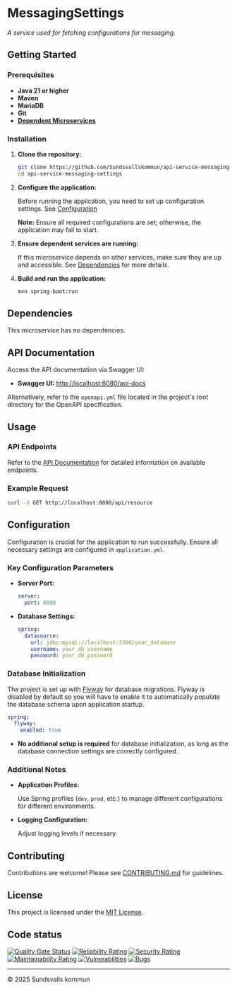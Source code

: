 # MessagingSettings

_A service used for fetching configurations for messaging._

## Getting Started

### Prerequisites

- **Java 21 or higher**
- **Maven**
- **MariaDB**
- **Git**
- **[Dependent Microservices](#dependencies)**

### Installation

1. **Clone the repository:**

   ```bash
   git clone https://github.com/Sundsvallskommun/api-service-messaging-settings.git
   cd api-service-messaging-settings
   ```
2. **Configure the application:**

   Before running the application, you need to set up configuration settings.
   See [Configuration](#Configuration)

   **Note:** Ensure all required configurations are set; otherwise, the application may fail to start.

3. **Ensure dependent services are running:**

   If this microservice depends on other services, make sure they are up and accessible. See [Dependencies](#dependencies) for more details.

4. **Build and run the application:**

   ```bash
   mvn spring-boot:run
   ```

## Dependencies

This microservice has no dependencies.

## API Documentation

Access the API documentation via Swagger UI:

- **Swagger UI:** [http://localhost:8080/api-docs](http://localhost:8080/api-docs)

Alternatively, refer to the `openapi.yml` file located in the project's root directory for the OpenAPI specification.

## Usage

### API Endpoints

Refer to the [API Documentation](#api-documentation) for detailed information on available endpoints.

### Example Request

```bash
curl -X GET http://localhost:8080/api/resource
```

## Configuration

Configuration is crucial for the application to run successfully. Ensure all necessary settings are configured in `application.yml`.

### Key Configuration Parameters

- **Server Port:**

  ```yaml
  server:
    port: 8080
  ```
- **Database Settings:**

  ```yaml
  spring:
    datasource:
      url: jdbc:mysql://localhost:3306/your_database
      username: your_db_username
      password: your_db_password
  ```

### Database Initialization

The project is set up with [Flyway](https://github.com/flyway/flyway) for database migrations. Flyway is disabled by default so you will have to enable it to automatically populate the database schema upon application startup.

```yaml
spring:
  flyway:
    enabled: true
```

- **No additional setup is required** for database initialization, as long as the database connection settings are correctly configured.

### Additional Notes

- **Application Profiles:**

  Use Spring profiles (`dev`, `prod`, etc.) to manage different configurations for different environments.

- **Logging Configuration:**

  Adjust logging levels if necessary.

## Contributing

Contributions are welcome! Please see [CONTRIBUTING.md](https://github.com/Sundsvallskommun/.github/blob/main/.github/CONTRIBUTING.md) for guidelines.

## License

This project is licensed under the [MIT License](LICENSE).

## Code status

[![Quality Gate Status](https://sonarcloud.io/api/project_badges/measure?project=Sundsvallskommun_api-service-messaging-settings&metric=alert_status)](https://sonarcloud.io/summary/overall?id=Sundsvallskommun_api-service-messaging-settings)
[![Reliability Rating](https://sonarcloud.io/api/project_badges/measure?project=Sundsvallskommun_api-service-messaging-settings&metric=reliability_rating)](https://sonarcloud.io/summary/overall?id=Sundsvallskommun_api-service-messaging-settings)
[![Security Rating](https://sonarcloud.io/api/project_badges/measure?project=Sundsvallskommun_api-service-messaging-settings&metric=security_rating)](https://sonarcloud.io/summary/overall?id=Sundsvallskommun_api-service-messaging-settings)
[![Maintainability Rating](https://sonarcloud.io/api/project_badges/measure?project=Sundsvallskommun_api-service-messaging-settings&metric=sqale_rating)](https://sonarcloud.io/summary/overall?id=Sundsvallskommun_api-service-messaging-settings)
[![Vulnerabilities](https://sonarcloud.io/api/project_badges/measure?project=Sundsvallskommun_api-service-messaging-settings&metric=vulnerabilities)](https://sonarcloud.io/summary/overall?id=Sundsvallskommun_api-service-messaging-settings)
[![Bugs](https://sonarcloud.io/api/project_badges/measure?project=Sundsvallskommun_api-service-messaging-settings&metric=bugs)](https://sonarcloud.io/summary/overall?id=Sundsvallskommun_api-service-messaging-settings)

---

© 2025 Sundsvalls kommun
